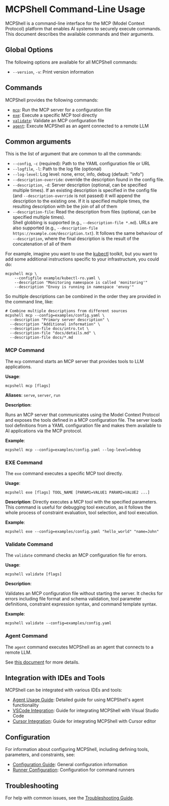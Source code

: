 # MCPShell Command-Line Usage

MCPShell is a command-line interface for the MCP (Model Context Protocol) platform that enables AI systems to securely execute commands. This document describes the available commands and their arguments.

## Global Options

The following options are available for all MCPShell commands:

- `--version`, `-v`: Print version information

## Commands

MCPShell provides the following commands:

- [`mcp`](#mcp-command): Run the MCP server for a configuration file
- [`exe`](#exe-command): Execute a specific MCP tool directly
- [`validate`](#validate-command): Validate an MCP configuration file
- [`agent`](#agent-command): Execute MCPShell as an agent connected to a remote LLM

## Common arguments

This is the list of argument that are common to all the commands:

- `--config`, `-c` (required): Path to the YAML configuration file or URL
- `--logfile`, `-l`: Path to the log file (optional)
- `--log-level`: Log level: none, error, info, debug (default: "info")
- `--description-override`: override the description found in the config file.
- `--description`, `-d`: Server description (optional, can be specified multiple times).
  If an existing description is specified in the config file (and `--description-override` is not passed)
  it will append the description to the existing one. If it is specified multiple times, the
  resulting description with be the join of all of them
- `--description-file`: Read the description from files (optional, can be specified multiple times).   
  Shell globbing is supported (e.g., `--description-file *.md`). URLs are also supported (e.g., 
  `--description-file https://example.com/description.txt`). It follows the same behaviour of
  `--description`, where the final description is the result of the concatenation of all of them
  
For example, imagine you want to use the [kubectl](../examples/kubectl-ro.yaml) toolkit,
but you want to add some additional instructions specific to your infrastructure,
you could do:

```console
mcpshell mcp \
    --configfile example/kubectl-ro.yaml \
    --description "Monitoring namespace is called 'monitoring'"
    --description "Envoy is running in namespace 'envoy'"
```

So multiple descriptions can be combined in the order they are provided in the command line,
like:

```console
# Combine multiple descriptions from different sources
mcpshell mcp --config=examples/config.yaml \
  --description "Primary server description" \
  --description "Additional information" \
  --description-file docs/intro.txt \
  --description-file "docs/details.md" \
  --description-file docs/*.md
```

### MCP Command

The `mcp` command starts an MCP server that provides tools to LLM applications.

**Usage**:

```console
mcpshell mcp [flags]
```

**Aliases**: `serve`, `server`, `run`

**Description**:

Runs an MCP server that communicates using the Model Context Protocol and exposes the tools defined in a MCP configuration file. The server loads tool definitions from a YAML configuration file and makes them available to AI applications via the MCP protocol.

**Example**:

```console
mcpshell mcp --config=examples/config.yaml --log-level=debug
```

### EXE Command

The `exe` command executes a specific MCP tool directly.

**Usage**:

```console
mcpshell exe [flags] TOOL_NAME [PARAM1=VALUE1 PARAM2=VALUE2 ...]
```

**Description**:
Directly executes a MCP tool with the specified parameters. This command is useful for debugging tool execution, as it follows the whole process of constraint evaluation, tool selection, and tool execution.

**Example**:

```console
mcpshell exe --config=examples/config.yaml "hello_world" "name=John"
```

### Validate Command

The `validate` command checks an MCP configuration file for errors.

**Usage**:

```console
mcpshell validate [flags]
```

**Description**:

Validates an MCP configuration file without starting the server. It checks for errors including file format and schema validation, tool parameter definitions, constraint expression syntax, and command template syntax.

**Example**:

```console
mcpshell validate --config=examples/config.yaml
```

### Agent Command

The `agent` command executes MCPShell as an agent that connects to a remote LLM.

See [this document](usage-agent.md) for more details.

## Integration with IDEs and Tools

MCPShell can be integrated with various IDEs and tools:

- [Agent Usage Guide](usage-agent.md): Detailed guide for using MCPShell's agent functionality 
- [VSCode Integration](usage-vscode.md): Guide for integrating MCPShell with Visual Studio Code
- [Cursor Integration](usage-cursor.md): Guide for integrating MCPShell with Cursor editor

## Configuration

For information about configuring MCPShell, including defining tools, parameters, and constraints, see:

- [Configuration Guide](config.md): General configuration information
- [Runner Configuration](config-runners.md): Configuration for command runners

## Troubleshooting

For help with common issues, see the [Troubleshooting Guide](troubleshooting.md). 